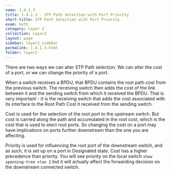 ```yaml
---
name: 1.4.1.3
title: 1.4.1.3 - STP Path Selection with Port Priority
short-title: STP Path Selection with Port Priority
exam: both
category: Layer 2
collection: Layer2
layout: page
sidebar: layer2_sidebar
permalink: 1.4.1.3.html
folder: layer2
---
```

There are two ways we can alter STP Path selection. We can alter the cost of a port, or we can change the priority of a port.

When a switch receives a BPDU, that BPDU contains the root path cost from the previous switch. The receiving switch then adds the cost of the link between it and the sending switch from which it received the BPDU. That is very important - it is the receiving switch that adds the cost associated with its interface to the Root Path Cost it received from the sending switch.

Cost is used for the selection of the root port to the upstream switch. But cost is carried along the path and accumulated in the root cost, which is the cost that is used to elect root ports. So changing the cost on a port may have implications on ports further downstream than the one you are affecting.

Priority is used for influencing the root port of the downstream switch, and as such, it is set up on a port in Designated state. Cost has a higher precedence than priority. You will see priority on the local switch `show spanning-tree vlan 2` but it will actually affect the forwarding decision on the downstream connected switch.
